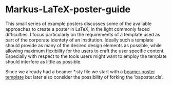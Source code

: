 # Markus-LaTeX-poster-guide

This small series of example posters discusses some of the available approaches to create a poster in LaTeX,
in the light commonly faced difficulties.
I focus particularly on the requirements of a template used as part of the corporate identety of an institution.
Ideally such a template should provide as many of the desired design elements as possible, while allowing 
maximum flexibility for the users to craft the user specific content.
Especially with respect to the tools users might want to employ the template should interfere as little as possible.

Since we already had a beamer \*.sty file we start with a 
[beamer poster template](https://github.com/mamueller/Markus-LaTeX-poster-guide/ExamplePosters/1_beamer_blocks_in_Columns/poster.pdf)
but later also consider the possibility of 
forking the 'baposter.cls'.
